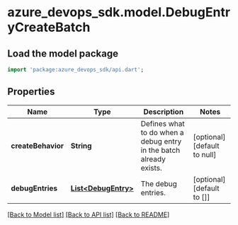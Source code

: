 # azure_devops_sdk.model.DebugEntryCreateBatch

## Load the model package
```dart
import 'package:azure_devops_sdk/api.dart';
```

## Properties
Name | Type | Description | Notes
------------ | ------------- | ------------- | -------------
**createBehavior** | **String** | Defines what to do when a debug entry in the batch already exists. | [optional] [default to null]
**debugEntries** | [**List&lt;DebugEntry&gt;**](DebugEntry.md) | The debug entries. | [optional] [default to []]

[[Back to Model list]](../README.md#documentation-for-models) [[Back to API list]](../README.md#documentation-for-api-endpoints) [[Back to README]](../README.md)


